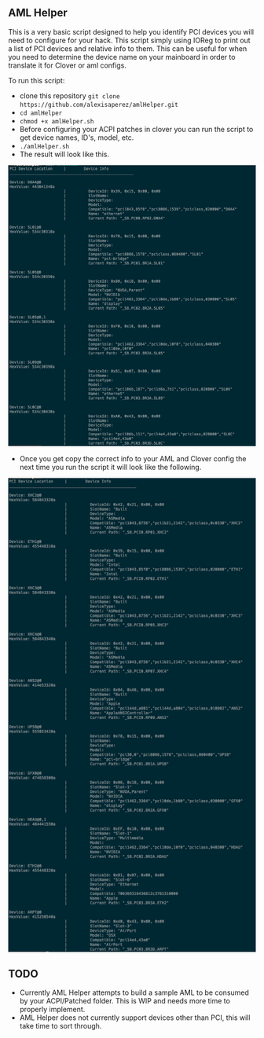 ## AML Helper
This is a very basic script designed to help you identify PCI devices you will need to configure for your hack.
This script simply using IOReg to print out a list of PCI devices and relative info to them. This can be useful for when you need to determine the device name on your mainboard in order to translate it for Clover or aml configs.

To run this script:
 - clone this repository `git clone https://github.com/alexisaperez/amlHelper.git`
 - `cd amlHelper`
 - `chmod +x amlHelper.sh`
 - Before configuring your ACPI patches in clover you can run the script to get device names, ID's, model, etc.
 - `./amlHelper.sh`
 - The result will look like this.

 ![Before AML Helper](BeforeAML.png)
 - Once you get copy the correct info to your AML and Clover config the next time you run the script it will look like the following.

 ![After AML Helper](AfterAML.png)

## TODO
- Currently AML Helper attempts to build a sample AML to be consumed by your ACPI/Patched folder. This is WIP and needs more time to properly implement.
- AML Helper does not currently support devices other than PCI, this will take time to sort through. 
